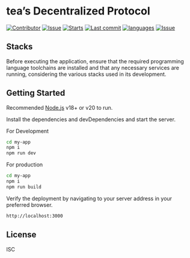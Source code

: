 # tea’s Decentralized Protocol

[![Contributor](https://img.shields.io/github/contributors/brilliantkid87/tea-testnet?style=flat-squ)](https://img.shields.io/github/contributors/brilliantkid87/tea-testnet?style=flat-squ) [![Issue](https://img.shields.io/github/issues/brilliantkid87/tea-testnet?style=flat-square)](https://img.shields.io/github/issues/brilliantkid87/tea-testnet?style=flat-square) [![Starts](https://img.shields.io/github/stars/brilliantkid87/tea-testnet?style=flat-square)](https://img.shields.io/github/stars/brilliantkid87/tea-testnet?style=flat-square) [![Last commit](https://img.shields.io/github/last-commit/brilliantkid87/tea-testnet?style=flat-square)](https://img.shields.io/github/last-commit/brilliantkid87/tea-testnet?style=flat-square) [![languages](https://img.shields.io/github/languages/code-size/brilliantkid87/tea-testnet?style=flat-square)](https://img.shields.io/github/languages/code-size/brilliantkid87/tea-testnet?style=flat-square) [![Issue](https://img.shields.io/github/license/brilliantkid87/tea-testnet?style=flat-square)](https://img.shields.io/github/license/brilliantkid87/tea-testnet?style=flat-square)

## Stacks

Before executing the application, ensure that the required programming language toolchains are installed and that any necessary services are running, considering the various stacks used in its development.

## Getting Started

Recommended [Node.js](https://nodejs.org/) v18+ or v20 to run.

Install the dependencies and devDependencies and start the server.

For Development
```sh
cd my-app
npm i
npm run dev
```

For production

```sh
cd my-app
npm i
npm run build
```

Verify the deployment by navigating to your server address in
your preferred browser.

```sh
http://localhost:3000
```

## License

ISC
